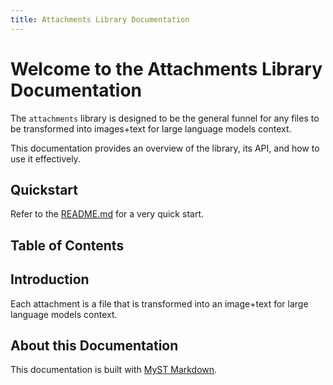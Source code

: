 ```yaml
---
title: Attachments Library Documentation
---
```


# Welcome to the Attachments Library Documentation

The `attachments` library is designed to be the general funnel for any files to be transformed into images+text for large language models context.

This documentation provides an overview of the library, its API, and how to use it effectively.

## Quickstart

Refer to the [README.md](../README.md) for a very quick start.

## Table of Contents


## Introduction

Each attachment is a file that is transformed into an image+text for large language models context.

## About this Documentation

This documentation is built with [MyST Markdown](https://mystmd.org/). 